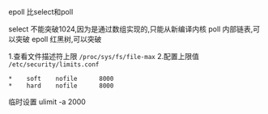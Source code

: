 epoll 比select和poll

select 不能突破1024,因为是通过数组实现的,只能从新编译内核
poll 内部链表,可以突破
epoll 红黑树,可以突破

1.查看文件描述符上限
`/proc/sys/fs/file-max`
2.配置上限值
`/etc/security/limits.conf`

```
*    soft    nofile      8000 
*    hard    nofile      8000 
```
临时设置
ulimit -a 2000
